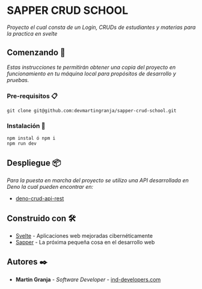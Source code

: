 # SAPPER CRUD SCHOOL

_Proyecto el cual consta de un Login, CRUDs de estudiantes y materias para la practica en svelte_

## Comenzando 🚀

_Estas instrucciones te permitirán obtener una copia del proyecto en funcionamiento en tu máquina local para propósitos de desarrollo y pruebas._


### Pre-requisitos 📋

```
git clone git@github.com:devmartingranja/sapper-crud-school.git
```

### Instalación 🔧

```
npm instal ó npm i
npm run dev
```

## Despliegue 📦

_Para la puesta en marcha del proyecto se utilizo una API desarrollada en Deno la cual pueden encontrar en:_

* [deno-crud-api-rest](https://github.com/devmartingranja/deno-crud-api-rest)

## Construido con 🛠️

* [Svelte](https://svelte.dev/) - Aplicaciones web mejoradas cibernéticamente
* [Sapper](https://sapper.svelte.dev/) - La próxima pequeña cosa en el desarrollo web


## Autores ✒️

* **Martin Granja** - *Software Developer* - [ind-developers.com](https://www.ing-developers.com)